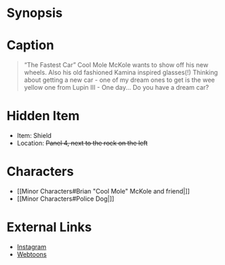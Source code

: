 # Synopsis


# Caption
> “The Fastest Car” Cool Mole McKole wants to show off his new wheels. Also his old fashioned Kamina inspired glasses(!) Thinking about getting a new car - one of my dream ones to get is the wee yellow one from Lupin III - One day... Do you have a dream car?

# Hidden Item
* Item: Shield
* Location: <strike>Panel 4, next to the rock on the left</strike>

# Characters
* [[Minor Characters#Brian "Cool Mole" McKole and friend|]]
* [[Minor Characters#Police Dog|]]

# External Links
* [Instagram](https://www.instagram.com/p/CTVm9p0qAl1/?igshid=YmMyMTA2M2Y=)
* [Webtoons](https://www.webtoons.com/en/challenge/twistwood-tales/95-the-fastest-car/viewer?title_no=344740&episode_no=101)